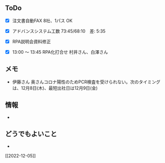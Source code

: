## ToDo
- [x] 注文書自動FAX 8社、1パス OK
- [x] アドバンスシステム工数 73:45/68:10　差: 5:35
- [x] RPA説明会資料修正
- [x] 13:00 ～ 13:45 RPA化打合せ 村井さん、白澤さん


## メモ
- 伊藤さん 奥さんコロナ陽性のためPCR検査を受けられない。次のタイミングは、12月8日(木)、最短出社日は12月9日(金)


## 情報
- 


## どうでもよいこと
- 


[[2022-12-05]]

